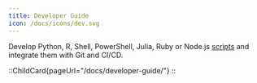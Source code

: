 ```yaml
---
title: Developer Guide
icon: /docs/icons/dev.svg
---
```


Develop Python, R, Shell, PowerShell, Julia, Ruby or Node.js [scripts](../08.developer-guide/index.md) and integrate them with Git and CI/CD.

::ChildCard{pageUrl="/docs/developer-guide/"}
::